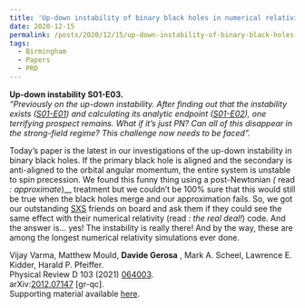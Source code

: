 ```yaml
---
title: 'Up-down instability of binary black holes in numerical relativity'
date: 2020-12-15
permalink: /posts/2020/12/15/up-down-instability-of-binary-black-holes-in-numerical-relativity
tags:
  - Birmingham
  - Papers
  - PRD
---
```


**Up-down instability S01-E03.**  
_“Previously on the up-down instability. After finding out that the instability exists ([S01-E01](<../../../../../index.html?p=2102>)) and calculating its analytic endpoint ([S01-E02](<../../../../../index.html?p=3077>)), one terrifying prospect remains. What if it’s just PN? Can all of this disappear in the strong-field regime? This challenge now needs to be faced”._

Today’s paper is the latest in our investigations of the up-down instability in binary black holes. If the primary black hole is aligned and the secondary is anti-aligned to the orbital angular momentum, the entire system is unstable to spin precession. We found this funny thing using a post-Newtonian _(_ read _: approximate_)__ treatment but we couldn’t be 100% sure that this would still be true when the black holes merge and our approximation fails. So, we got our outstanding [SXS](<https://www.black-holes.org/>) friends on board and ask them if they could see the same effect with their numerical relativity (read _: the real deal!_) code. And the answer is… yes! The instability is really there! And by the way, these are among the longest numerical relativity simulations ever done. 

Vijay Varma, Matthew Mould, **Davide Gerosa** , Mark A. Scheel, Lawrence E. Kidder, Harald P. Pfeiffer.  
Physical Review D 103 (2021) [064003](<https://journals.aps.org/prd/abstract/10.1103/PhysRevD.103.064003>).  
arXiv:[2012.07147](<https://arxiv.org/abs/2012.07147>) [gr-qc].  
Supporting material available [here](<../../../../../index.html?p=224>).

